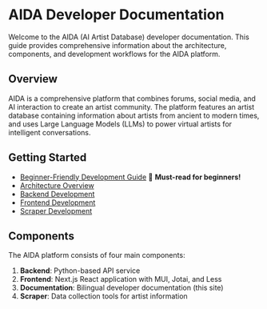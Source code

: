 # AIDA Developer Documentation

Welcome to the AIDA (AI Artist Database) developer documentation. This guide provides comprehensive information about the architecture, components, and development workflows for the AIDA platform.

## Overview

AIDA is a comprehensive platform that combines forums, social media, and AI interaction to create an artist community. The platform features an artist database containing information about artists from ancient to modern times, and uses Large Language Models (LLMs) to power virtual artists for intelligent conversations.

## Getting Started

- [Beginner-Friendly Development Guide](/en/guide/beginners) 👶 **Must-read for beginners!**
- [Architecture Overview](/en/guide/architecture)
- [Backend Development](/en/guide/backend)
- [Frontend Development](/en/guide/frontend)
- [Scraper Development](/en/guide/scraper)

## Components

The AIDA platform consists of four main components:

1. **Backend**: Python-based API service
2. **Frontend**: Next.js React application with MUI, Jotai, and Less
3. **Documentation**: Bilingual developer documentation (this site)
4. **Scraper**: Data collection tools for artist information 